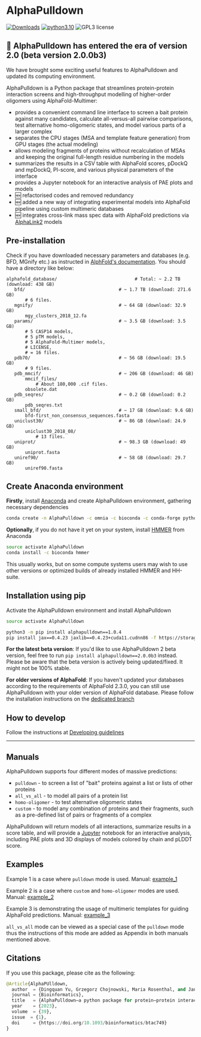 # AlphaPulldown
[![Downloads](https://static.pepy.tech/badge/alphapulldown)](https://pepy.tech/project/alphapulldown)  [![python3.10](https://img.shields.io/badge/python-3.10-blue.svg)](https://www.python.org/downloads/release/python-3100/) ![GPL3 license](https://img.shields.io/badge/license-GPLv3-green)

## 🥳 AlphaPulldown has entered the era of version 2.0 (beta version 2.0.0b3)
We have brought some exciting useful features to AlphaPulldown and updated its computing environment. 


AlphaPulldown is a Python package that streamlines protein-protein interaction screens and high-throughput modelling of higher-order oligomers using AlphaFold-Multimer:
* provides a convenient command line interface to screen a bait protein against many candidates, calculate all-versus-all pairwise comparisons, test alternative homo-oligomeric states, and model various parts of a larger complex
* separates the CPU stages (MSA and template feature generation) from GPU stages (the actual modeling)
* allows modeling fragments of proteins without recalculation of MSAs and keeping the original full-length residue numbering in the models
* summarizes the results in a CSV table with AlphaFold scores, pDockQ and mpDockQ, PI-score, and various physical parameters of the interface
* provides a Jupyter notebook for an interactive analysis of PAE plots and models
* 🆕 refactorised codes and removed redundancy
* 🆕 added a new way of integrating experimental models into AlphaFold pipeline using custom multimeric databases
* 🆕 integrates cross-link mass spec data with AlphaFold predictions via [AlphaLink2](https://github.com/Rappsilber-Laboratory/AlphaLink2/tree/main) models

## Pre-installation
Check if you have downloaded necessary parameters and databases (e.g. BFD, MGnify etc.) as instructed in [AlphFold's documentation](https://github.com/deepmind/alphafold). You should have a directory like below:
 ```
 alphafold_database/                             # Total: ~ 2.2 TB (download: 438 GB)
    bfd/                                   # ~ 1.7 TB (download: 271.6 GB)
        # 6 files.
    mgnify/                                # ~ 64 GB (download: 32.9 GB)
        mgy_clusters_2018_12.fa
    params/                                # ~ 3.5 GB (download: 3.5 GB)
        # 5 CASP14 models,
        # 5 pTM models,
        # 5 AlphaFold-Multimer models,
        # LICENSE,
        # = 16 files.
    pdb70/                                 # ~ 56 GB (download: 19.5 GB)
        # 9 files.
    pdb_mmcif/                             # ~ 206 GB (download: 46 GB)
        mmcif_files/
            # About 180,000 .cif files.
        obsolete.dat
    pdb_seqres/                            # ~ 0.2 GB (download: 0.2 GB)
        pdb_seqres.txt
    small_bfd/                             # ~ 17 GB (download: 9.6 GB)
        bfd-first_non_consensus_sequences.fasta
    uniclust30/                            # ~ 86 GB (download: 24.9 GB)
        uniclust30_2018_08/
            # 13 files.
    uniprot/                               # ~ 98.3 GB (download: 49 GB)
        uniprot.fasta
    uniref90/                              # ~ 58 GB (download: 29.7 GB)
        uniref90.fasta
 ```
## Create Anaconda environment

**Firstly**, install [Anaconda](https://www.anaconda.com/) and create AlphaPulldown environment, gathering necessary dependencies 
```bash
conda create -n AlphaPulldown -c omnia -c bioconda -c conda-forge python==3.10 openmm==8.0 pdbfixer==1.9 kalign2 cctbx-base pytest importlib_metadata hhsuite modelcif
```

**Optionally**, if you do not have it yet on your system, install [HMMER](http://hmmer.org/documentation.html) from Anaconda
```bash
source activate AlphaPulldown
conda install -c bioconda hmmer
```
This usually works, but on some compute systems users may wish to use other versions or optimized builds of already installed HMMER and HH-suite.

## Installation using pip

Activate the AlphaPulldown environment and install AlphaPulldown
```bash
source activate AlphaPulldown

python3 -m pip install alphapulldown==1.0.4
pip install jax==0.4.23 jaxlib==0.4.23+cuda11.cudnn86 -f https://storage.googleapis.com/jax-releases/jax_cuda_releases.html
```
**For the latest beta version**:
If you'd like to use AlphaPulldown 2 beta version, feel free to run ```pip install alphapulldown==2.0.0b3``` instead. Please be aware that the beta version
is actively being updated/fixed. It might not be 100% stable.

**For older versions of AlphaFold**: 
If you haven't updated your databases according to the requirements of AlphaFold 2.3.0, you can still use AlphaPulldown with your older version of AlphaFold database. Please follow the installation instructions on the [dedicated branch](https://github.com/KosinskiLab/AlphaPulldown/tree/AlphaFold-2.2.0)

## How to develop
Follow the instructions at [Developing guidelines](./manuals/Developing.md)

------

## Manuals
AlphaPulldown supports four different modes of massive predictions: 

* ```pulldown``` - to screen a list of "bait" proteins against a list or lists of other proteins
* ```all_vs_all``` - to model all pairs of a protein list
* ```homo-oligomer``` - to test alternative oligomeric states
* ```custom``` - to model any combination of proteins and their fragments, such as a pre-defined list of pairs or fragments of a complex

AlphaPulldown will return models of all interactions, summarize results in a score table, and will provide a [Jupyter](https://jupyter.org/) notebook for an interactive analysis, including PAE plots and 3D displays of models colored by chain and pLDDT score.

## Examples

Example 1 is a case where ```pulldown``` mode is used. Manual: [example_1](./manuals/example_1.md)

Example 2 is a case where ```custom``` and ```homo-oligomer``` modes are used. Manual: [example_2](./manuals/example_2.md) 

Example 3 is demonstrating the usage of multimeric templates for guiding AlphaFold predictions. Manual: [example_3](./manuals/example_3.md) 

```all_vs_all``` mode can be viewed as a special case of the ```pulldown``` mode thus the instructions of this mode are added as Appendix in both manuals mentioned above. 

## Citations
If you use this package, please cite as the following:
```python
@Article{AlphaPUlldown,
  author  = {Dingquan Yu, Grzegorz Chojnowski, Maria Rosenthal, and Jan Kosinski},
  journal = {Bioinformatics},
  title   = {AlphaPulldown—a python package for protein–protein interaction screens using AlphaFold-Multimer},
  year    = {2023},
  volume  = {39},
  issue  = {1},
  doi     = {https://doi.org/10.1093/bioinformatics/btac749}
}
```
